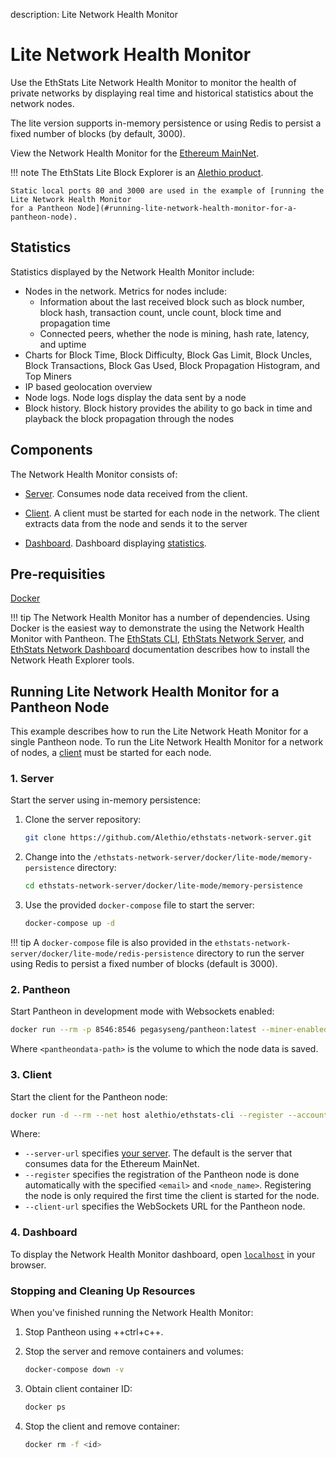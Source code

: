 description: Lite Network Health Monitor
<!--- END of page meta data -->

# Lite Network Health Monitor

Use the EthStats Lite Network Health Monitor to monitor the health of private networks by displaying real time and 
historical statistics about the network nodes.

The lite version supports in-memory persistence or using Redis to persist a fixed number of blocks (by default,
3000). 

View the Network Health Monitor for the [Ethereum MainNet](https://net.ethstats.io).

!!! note 
    The EthStats Lite Block Explorer is an [Alethio product](https://aleth.io/).
    
    Static local ports 80 and 3000 are used in the example of [running the Lite Network Health Monitor 
    for a Pantheon Node](#running-lite-network-health-monitor-for-a-pantheon-node).  

## Statistics

Statistics displayed by the Network Health Monitor include: 

* Nodes in the network. Metrics for nodes include:
    - Information about the last received block such as block number, 
block hash, transaction count, uncle count, block time and propagation time 
    - Connected peers, whether the node is mining, hash rate, latency, and uptime
* Charts for Block Time, Block Difficulty, Block Gas Limit, Block Uncles, Block Transactions, Block Gas Used, 
Block Propagation Histogram, and Top Miners
* IP based geolocation overview
* Node logs. Node logs display the data sent by a node
* Block history.  Block history provides the ability to go back in time and playback the block propagation
 through the nodes
 
## Components 

The Network Health Monitor consists of: 

* [Server](https://github.com/Alethio/ethstats-network-server). Consumes node data received from the 
client. 

* [Client](https://github.com/Alethio/ethstats-cli). A client must be started for each node in the network.
The client extracts data from the node and sends it to the server

* [Dashboard](https://github.com/Alethio/ethstats-network-dashboard). Dashboard displaying [statistics](#statistics).

## Pre-requisities 

[Docker](https://docs.docker.com/install/)

!!! tip
    The Network Health Monitor has a number of dependencies. Using Docker is the easiest way to demonstrate
    the using the Network Health Monitor with Pantheon. The [EthStats CLI](https://github.com/Alethio/ethstats-cli),
    [EthStats Network Server](https://github.com/Alethio/ethstats-network-server), and [EthStats Network
    Dashboard](https://github.com/Alethio/ethstats-network-dashboard) documentation describes how to install 
    the Network Heath Explorer tools. 

## Running Lite Network Health Monitor for a Pantheon Node

This  example describes how to run the Lite Network Heath Monitor for a single Pantheon node. To run the 
Lite Network Health Monitor for a network of nodes, a [client](#3-client) must be started for each node. 

### 1. Server

Start the server using in-memory persistence: 

1. Clone the server repository: 

    ```bash
    git clone https://github.com/Alethio/ethstats-network-server.git
    ```

2. Change into the `/ethstats-network-server/docker/lite-mode/memory-persistence` directory:
   
    ```bash
    cd ethstats-network-server/docker/lite-mode/memory-persistence
    ```

3. Use the provided `docker-compose` file to start the server: 

    ```bash
    docker-compose up -d
    ```
   
!!! tip
    A `docker-compose` file is also provided in the `ethstats-network-server/docker/lite-mode/redis-persistence`
    directory to run the server using Redis to persist a fixed number of blocks (default is 3000).

### 2. Pantheon 

Start Pantheon in development mode with Websockets enabled:

```bash
docker run --rm -p 8546:8546 pegasyseng/pantheon:latest --miner-enabled --miner-coinbase fe3b557e8fb62b89f4916b721be55ceb828dbd73 --rpc-http-cors-origins="all" --rpc-ws-enabled --network=dev
```

Where `<pantheondata-path>` is the volume to which the node data is saved. 

### 3. Client 

Start the client for the Pantheon node:  

```bash
docker run -d --rm --net host alethio/ethstats-cli --register --account-email <email> --node-name <node_name> --server-url http://localhost:3000 --client-url ws://127.0.0.1:8546
```

Where: 

* `--server-url` specifies [your server](#1-server). The default is the server that consumes data for the Ethereum MainNet.
* `--register` specifies the registration of the Pantheon node is done automatically with the specified `<email>` and `<node_name>`. 
Registering the node is only required the first time the client is started for the node.
* `--client-url` specifies the WebSockets URL for the Pantheon node.    

### 4. Dashboard 

To display the Network Health Monitor dashboard, open [`localhost`](http://localhost) in your browser. 

### Stopping and Cleaning Up Resources

When you've finished running the Network Health Monitor:

1. Stop Pantheon using ++ctrl+c++.  

1. Stop the server and remove containers and volumes: 

    ```bash
    docker-compose down -v
    ```  
   
1. Obtain client container ID: 

    ```bash
    docker ps 
    ```
  
1. Stop the client and remove container: 
   
    ```bash
    docker rm -f <id>
    ```